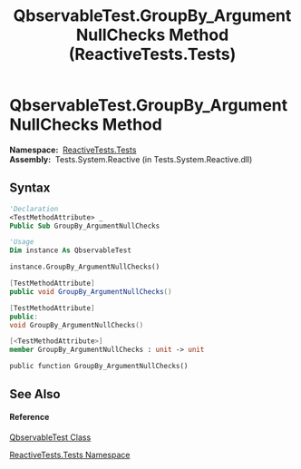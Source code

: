 ﻿---
title: QbservableTest.GroupBy_ArgumentNullChecks Method  (ReactiveTests.Tests)
TOCTitle: GroupBy_ArgumentNullChecks Method
ms:assetid: M:ReactiveTests.Tests.QbservableTest.GroupBy_ArgumentNullChecks
ms:mtpsurl: https://msdn.microsoft.com/en-us/library/reactivetests.tests.qbservabletest.groupby_argumentnullchecks(v=VS.103)
ms:contentKeyID: 36619367
ms.date: 06/28/2011
mtps_version: v=VS.103
f1_keywords:
- ReactiveTests.Tests.QbservableTest.GroupBy_ArgumentNullChecks
dev_langs:
- CSharp
- JScript
- VB
- FSharp
- c++
---

# QbservableTest.GroupBy\_ArgumentNullChecks Method

**Namespace:**  [ReactiveTests.Tests](hh289046\(v=vs.103\).md)  
**Assembly:**  Tests.System.Reactive (in Tests.System.Reactive.dll)

## Syntax

``` vb
'Declaration
<TestMethodAttribute> _
Public Sub GroupBy_ArgumentNullChecks
```

``` vb
'Usage
Dim instance As QbservableTest

instance.GroupBy_ArgumentNullChecks()
```

``` csharp
[TestMethodAttribute]
public void GroupBy_ArgumentNullChecks()
```

``` c++
[TestMethodAttribute]
public:
void GroupBy_ArgumentNullChecks()
```

``` fsharp
[<TestMethodAttribute>]
member GroupBy_ArgumentNullChecks : unit -> unit 
```

``` jscript
public function GroupBy_ArgumentNullChecks()
```

## See Also

#### Reference

[QbservableTest Class](hh315250\(v=vs.103\).md)

[ReactiveTests.Tests Namespace](hh289046\(v=vs.103\).md)

